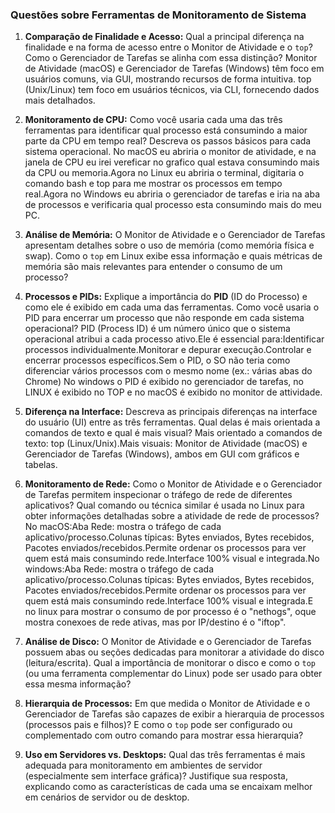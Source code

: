 ### Questões sobre Ferramentas de Monitoramento de Sistema

1.  **Comparação de Finalidade e Acesso:** Qual a principal diferença na finalidade e na forma de acesso entre o Monitor de Atividade e o `top`? Como o Gerenciador de Tarefas se alinha com essa distinção?
Monitor de Atividade (macOS) e Gerenciador de Tarefas (Windows) têm foco em usuários comuns, via GUI, mostrando recursos de forma intuitiva.
top (Unix/Linux) tem foco em usuários técnicos, via CLI, fornecendo dados mais detalhados.
2.  **Monitoramento de CPU:** Como você usaria cada uma das três ferramentas para identificar qual processo está consumindo a maior parte da CPU em tempo real? Descreva os passos básicos para cada sistema operacional.
      No macOS eu abriria o monitor de atividade, e na janela de CPU eu irei vereficar no grafico qual estava consumindo mais da CPU ou memoria.Agora no Linux eu abriria o terminal, digitaria o comando bash e top para me mostrar os processos em tempo real.Agora no Windows eu abriria o gerenciador de tarefas e iria na aba de processos e verificaria qual processo esta consumindo mais do meu PC.
3.  **Análise de Memória:** O Monitor de Atividade e o Gerenciador de Tarefas apresentam detalhes sobre o uso de memória (como memória física e swap). Como o `top` em Linux exibe essa informação e quais métricas de memória são mais relevantes para entender o consumo de um processo?

4.  **Processos e PIDs:** Explique a importância do **PID** (ID do Processo) e como ele é exibido em cada uma das ferramentas. Como você usaria o PID para encerrar um processo que não responde em cada sistema operacional?
PID (Process ID) é um número único que o sistema operacional atribui a cada processo ativo.Ele é essencial para:Identificar processos individualmente.Monitorar e depurar execução.Controlar e encerrar processos específicos.Sem o PID, o SO não teria como diferenciar vários processos com o mesmo nome (ex.: várias abas do Chrome)
No windows o PID é exibido no gerenciador de tarefas, no LINUX é exibido no TOP e no macOS é exibido no monitor de attividade.
5.  **Diferença na Interface:** Descreva as principais diferenças na interface do usuário (UI) entre as três ferramentas. Qual delas é mais orientada a comandos de texto e qual é mais visual?
Mais orientado a comandos de texto: top (Linux/Unix).Mais visuais: Monitor de Atividade (macOS) e Gerenciador de Tarefas (Windows), ambos em GUI com gráficos e tabelas.
6.  **Monitoramento de Rede:** Como o Monitor de Atividade e o Gerenciador de Tarefas permitem inspecionar o tráfego de rede de diferentes aplicativos? Qual comando ou técnica similar é usada no Linux para obter informações detalhadas sobre a atividade de rede de processos?
No macOS:Aba Rede: mostra o tráfego de cada aplicativo/processo.Colunas típicas: Bytes enviados, Bytes recebidos, Pacotes enviados/recebidos.Permite ordenar os processos para ver quem está mais consumindo rede.Interface 100% visual e integrada.No windows:Aba Rede: mostra o tráfego de cada aplicativo/processo.Colunas típicas: Bytes enviados, Bytes recebidos, Pacotes enviados/recebidos.Permite ordenar os processos para ver quem está mais consumindo rede.Interface 100% visual e integrada.E no linux para mostrar o consumo de por processo é o "nethogs", oque mostra conexoes de rede ativas, mas por IP/destino é o "iftop".
7.  **Análise de Disco:** O Monitor de Atividade e o Gerenciador de Tarefas possuem abas ou seções dedicadas para monitorar a atividade do disco (leitura/escrita). Qual a importância de monitorar o disco e como o `top` (ou uma ferramenta complementar do Linux) pode ser usado para obter essa mesma informação?

8.  **Hierarquia de Processos:** Em que medida o Monitor de Atividade e o Gerenciador de Tarefas são capazes de exibir a hierarquia de processos (processos pais e filhos)? E como o `top` pode ser configurado ou complementado com outro comando para mostrar essa hierarquia?

10.  **Uso em Servidores vs. Desktops:** Qual das três ferramentas é mais adequada para monitoramento em ambientes de servidor (especialmente sem interface gráfica)? Justifique sua resposta, explicando como as características de cada uma se encaixam melhor em cenários de servidor ou de desktop.
